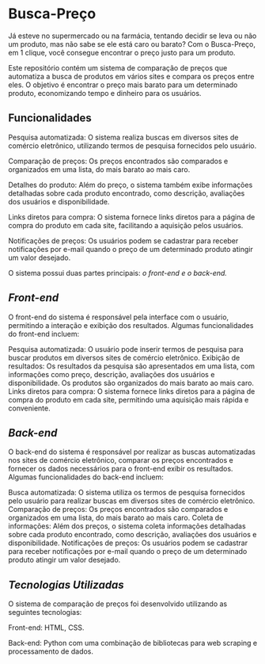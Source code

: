 # Busca-Preço

Já esteve no supermercado ou na farmácia, tentando decidir se leva ou não um produto, mas não sabe se ele está caro ou barato? Com o Busca-Preço, em 1 clique, você consegue encontrar o preço justo para um produto.

Este repositório contém um sistema de comparação de preços que automatiza a busca de produtos em vários sites e compara os preços entre eles. O objetivo é encontrar o preço mais barato para um determinado produto, economizando tempo e dinheiro para os usuários.

## **Funcionalidades**

Pesquisa automatizada: O sistema realiza buscas em diversos sites de comércio eletrônico, utilizando termos de pesquisa fornecidos pelo usuário.

Comparação de preços: Os preços encontrados são comparados e organizados em uma lista, do mais barato ao mais caro.

Detalhes do produto: Além do preço, o sistema também exibe informações detalhadas sobre cada produto encontrado, como descrição, avaliações dos usuários e disponibilidade.

Links diretos para compra: O sistema fornece links diretos para a página de compra do produto em cada site, facilitando a aquisição pelos usuários.

Notificações de preços: Os usuários podem se cadastrar para receber notificações por e-mail quando o preço de um determinado produto atingir um valor desejado.

O sistema possui duas partes principais: *o front-end e o back-end.*

## *Front-end*

O front-end do sistema é responsável pela interface com o usuário, permitindo a interação e exibição dos resultados. Algumas funcionalidades do front-end incluem:

Pesquisa automatizada: O usuário pode inserir termos de pesquisa para buscar produtos em diversos sites de comércio eletrônico.
Exibição de resultados: Os resultados da pesquisa são apresentados em uma lista, com informações como preço, descrição, avaliações dos usuários e disponibilidade. Os produtos são organizados do mais barato ao mais caro.
Links diretos para compra: O sistema fornece links diretos para a página de compra do produto em cada site, permitindo uma aquisição mais rápida e conveniente.

## *Back-end*

O back-end do sistema é responsável por realizar as buscas automatizadas nos sites de comércio eletrônico, comparar os preços encontrados e fornecer os dados necessários para o front-end exibir os resultados. Algumas funcionalidades do back-end incluem:

Busca automatizada: O sistema utiliza os termos de pesquisa fornecidos pelo usuário para realizar buscas em diversos sites de comércio eletrônico.
Comparação de preços: Os preços encontrados são comparados e organizados em uma lista, do mais barato ao mais caro.
Coleta de informações: Além dos preços, o sistema coleta informações detalhadas sobre cada produto encontrado, como descrição, avaliações dos usuários e disponibilidade.
Notificações de preços: Os usuários podem se cadastrar para receber notificações por e-mail quando o preço de um determinado produto atingir um valor desejado.

## *Tecnologias Utilizadas*

O sistema de comparação de preços foi desenvolvido utilizando as seguintes tecnologias:

Front-end: HTML, CSS.

Back-end: Python com uma combinação de bibliotecas para web scraping e processamento de dados.
